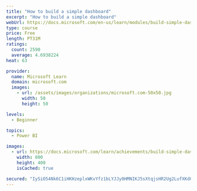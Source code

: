 ```yaml
---
title: "How to build a simple dashboard"
excerpt: "How to build a simple dashboard"
webUrl: https://docs.microsoft.com/en-us/learn/modules/build-simple-dashboard/
type: course
price: Free
length: PT31M
ratings:
  count: 2590
  average: 4.6938224
heat: 63

provider:
  name: Microsoft Learn
  domain: microsoft.com
  images:
    - url: /assets/images/organizations/microsoft.com-50x50.jpg
      width: 50
      height: 50

levels:
  - Beginner

topics:
  - Power BI

images:
  - url: https://docs.microsoft.com/learn/achievements/build-simple-dashboard-social.png
    width: 800
    height: 400
    isCached: true

secured: "IySiO54Nk6C1iHKHzeplxWKvYfz1bLYJJy0HMNIKJ5sXtqjsHR2Ug2LufXKdGl16tNiW2HbnPaO1NwFjTbmaGzafJw19T60UdKscdO0KG0c1wiJ3DtUEafgMSn2FcAQvzSeWtqP8ZcbUtj2u41l7DRlynYz+sfp+aDgf7nLl8Yed2H2Ray82VMzUiNDXjx0RC9Q1/oKIhTVNWd4Vx+hasZwPQ97XIEdFOoJFeyQODXGb5dOhSeLxOkZCtWtG/JtRlhIpe1DC3aNmnAd/DQewZfGk8d12EGUQIQp2CjYeT+9/D0WlmH8F0vkYZ5eNN8CrymqUnSMHOWvOAjdGjinnnX3uhT1jKESGVKG4V9bf5xZukxbvNM6UgZHFA3xkPF9Hm94hEIQeI+kNwdLqbJZYOZVk9iwis6wmqZm79E3GH+g=;Ym4m8Cg4xP8TkJBFNZ0tcQ=="
---
```



